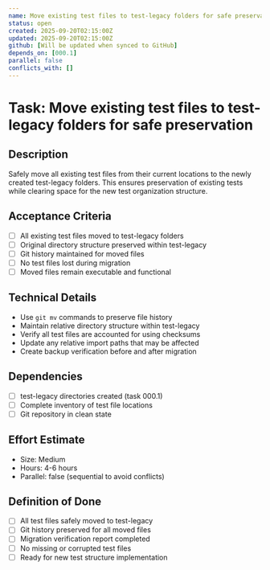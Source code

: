 ```yaml
---
name: Move existing test files to test-legacy folders for safe preservation
status: open
created: 2025-09-20T02:15:00Z
updated: 2025-09-20T02:15:00Z
github: [Will be updated when synced to GitHub]
depends_on: [000.1]
parallel: false
conflicts_with: []
---
```


# Task: Move existing test files to test-legacy folders for safe preservation

## Description

Safely move all existing test files from their current locations to the newly
created test-legacy folders. This ensures preservation of existing tests while
clearing space for the new test organization structure.

## Acceptance Criteria

- [ ] All existing test files moved to test-legacy folders
- [ ] Original directory structure preserved within test-legacy
- [ ] Git history maintained for moved files
- [ ] No test files lost during migration
- [ ] Moved files remain executable and functional

## Technical Details

- Use `git mv` commands to preserve file history
- Maintain relative directory structure within test-legacy
- Verify all test files are accounted for using checksums
- Update any relative import paths that may be affected
- Create backup verification before and after migration

## Dependencies

- [ ] test-legacy directories created (task 000.1)
- [ ] Complete inventory of test file locations
- [ ] Git repository in clean state

## Effort Estimate

- Size: Medium
- Hours: 4-6 hours
- Parallel: false (sequential to avoid conflicts)

## Definition of Done

- [ ] All test files safely moved to test-legacy
- [ ] Git history preserved for all moved files
- [ ] Migration verification report completed
- [ ] No missing or corrupted test files
- [ ] Ready for new test structure implementation

